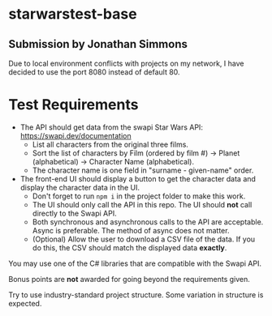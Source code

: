 # starwarstest-base

## Submission by Jonathan Simmons

Due to local environment conflicts with projects on my network, I have decided to use the port 8080 instead of default 80.

# Test Requirements

- The API should get data from the swapi Star Wars API: https://swapi.dev/documentation
    - List all characters from the original three films.
    - Sort the list of characters by Film (ordered by film #) -> Planet (alphabetical) -> Character Name (alphabetical).
    - The character name is one field in "surname - given-name" order.
- The front-end UI should display a button to get the character data and display the character data in the UI.
    - Don't forget to run `npm i` in the project folder to make this work.
    - The UI should only call the API in this repo. The UI should **not** call directly to the Swapi API.
    - Both synchronous and asynchronous calls to the API are acceptable. Async is preferable. The method of async does not matter.
    - (Optional) Allow the user to download a CSV file of the data. If you do this, the CSV should match the displayed data **exactly**.

You may use one of the C# libraries that are compatible with the Swapi API.

Bonus points are **not** awarded for going beyond the requirements given.

Try to use industry-standard project structure. Some variation in structure is expected.
